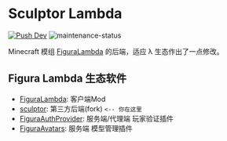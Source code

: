 # Sculptor Lambda

[![Push Dev](https://github.com/MrXiaoM/sculptor/actions/workflows/dev-release.yml/badge.svg?branch=dev)](https://github.com/shiroyashik/sculptor/actions/workflows/dev-release.yml)
![maintenance-status](https://img.shields.io/badge/maintenance-actively--developed-brightgreen.svg)

Minecraft 模组 [FiguraLambda](https://github.com/MrXiaoM/FiguraLambda) 的后端，适应 λ 生态作出了一点修改。

## Figura Lambda 生态软件

+ [FiguraLambda](https://github.com/MrXiaoM/FiguraLambda): 客户端Mod
+ [sculptor](https://github.com/MrXiaoM/sculptor): 第三方后端(fork) `<-- 你在这里`
+ [FiguraAuthProvider](https://github.com/MrXiaoM/FiguraAuthProvider): 服务端/代理端 玩家验证插件
+ [FiguraAvatars](https://github.com/MrXiaoM/FiguraAvatars): 服务端 模型管理插件
